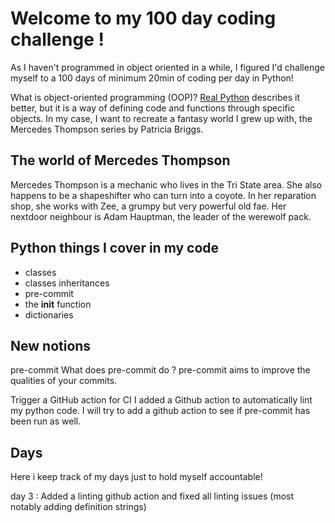 # Welcome to my 100 day coding challenge !

As I haven't programmed in object oriented in a while, I figured I'd challenge myself to a 100 days of minimum 20min of coding per day in Python!

What is object-oriented programming (OOP)? [Real Python](https://realpython.com/python3-object-oriented-programming/) describes it better, but it is a way of defining code and functions through specific objects. In my case, I want to recreate a fantasy world I grew up with, the Mercedes Thompson series by Patricia Briggs.

## The world of Mercedes Thompson

Mercedes Thompson is a mechanic who lives in the Tri State area. She also happens to be a shapeshifter who can turn into a coyote. In her reparation shop, she works with Zee, a grumpy but very powerful old fae. Her nextdoor neighbour is Adam Hauptman, the leader of the werewolf pack.

## Python things I cover in my code

- classes
- classes inheritances
- pre-commit
- the **init** function
- dictionaries

## New notions

pre-commit
What does pre-commit do ? pre-commit aims to improve the qualities of your commits.

Trigger a GitHub action for CI
I added a Github action to automatically lint my python code. I will try to add a github action to see if pre-commit has been run as well.


## Days

Here i keep track of my days just to hold myself accountable!

day 3 : Added a linting github action and fixed all linting issues (most notably adding definition strings)